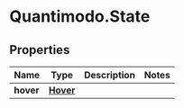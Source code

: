 # Quantimodo.State

## Properties
Name | Type | Description | Notes
------------ | ------------- | ------------- | -------------
**hover** | [**Hover**](Hover.md) |  | 


